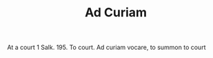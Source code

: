 ---
title: Ad Curiam
letter: A
permalink: "/definitions/ad-curiam.html"
body: At a court 1 Salk. 195. To court. Ad curiam vocare, to summon to court
published_at: '2018-07-07'
layout: post
---